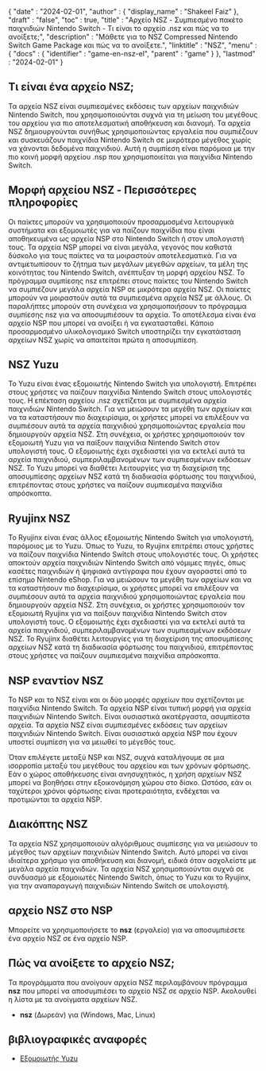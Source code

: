 {
  "date" : "2024-02-01",
  "author" : {
    "display_name" : "Shakeel Faiz"
},
  "draft" : "false",
  "toc" : true,
  "title" : "Αρχείο NSZ - Συμπιεσμένο πακέτο παιχνιδιών Nintendo Switch - Τι είναι το αρχείο .nsz και πώς να το ανοίξετε;",
  "description" : "Μάθετε για το NSZ Compressed Nintendo Switch Game Package και πώς να το ανοίξετε.",
  "linktitle" : "NSZ",
  "menu" : {
    "docs" : {
      "identifier" : "game-en-nsz-el",
      "parent" : "game"
}
},
  "lastmod" : "2024-02-01"
}

## Τι είναι ένα αρχείο NSZ;

Τα αρχεία NSZ είναι συμπιεσμένες εκδόσεις των αρχείων παιχνιδιών Nintendo Switch, που χρησιμοποιούνται συχνά για τη μείωση του μεγέθους του αρχείου για πιο αποτελεσματική αποθήκευση και διανομή. Τα αρχεία NSZ δημιουργούνται συνήθως χρησιμοποιώντας εργαλεία που συμπιέζουν και συσκευάζουν παιχνίδια Nintendo Switch σε μικρότερο μέγεθος χωρίς να χάνονται δεδομένα παιχνιδιού. Αυτή η συμπίεση είναι παρόμοια με την πιο κοινή μορφή αρχείου .nsp που χρησιμοποιείται για παιχνίδια Nintendo Switch.

## Μορφή αρχείου NSZ - Περισσότερες πληροφορίες

Οι παίκτες μπορούν να χρησιμοποιούν προσαρμοσμένα λειτουργικά συστήματα και εξομοιωτές για να παίζουν παιχνίδια που είναι αποθηκευμένα ως αρχεία NSP στο Nintendo Switch ή στον υπολογιστή τους. Τα αρχεία NSP μπορεί να είναι μεγάλα, γεγονός που καθιστά δύσκολο για τους παίκτες να τα μοιραστούν αποτελεσματικά. Για να αντιμετωπίσουν το ζήτημα των μεγάλων μεγεθών αρχείων, τα μέλη της κοινότητας του Nintendo Switch, ανέπτυξαν τη μορφή αρχείου NSZ. Το πρόγραμμα συμπίεσης nsz επιτρέπει στους παίκτες του Nintendo Switch να συμπιέζουν μεγάλα αρχεία NSP σε μικρότερα αρχεία NSZ. Οι παίκτες μπορούν να μοιραστούν αυτά τα συμπιεσμένα αρχεία NSZ με άλλους. Οι παραλήπτες μπορούν στη συνέχεια να χρησιμοποιήσουν το πρόγραμμα συμπίεσης nsz για να αποσυμπιέσουν τα αρχεία. Το αποτέλεσμα είναι ένα αρχείο NSP που μπορεί να ανοίξει ή να εγκατασταθεί. Κάποιο προσαρμοσμένο υλικολογισμικό Switch υποστηρίζει την εγκατάσταση αρχείων NSZ χωρίς να απαιτείται πρώτα η αποσυμπίεση.

## NSZ Yuzu

Το Yuzu είναι ένας εξομοιωτής Nintendo Switch για υπολογιστή. Επιτρέπει στους χρήστες να παίζουν παιχνίδια Nintendo Switch στους υπολογιστές τους. Η επέκταση αρχείου .nsz σχετίζεται με συμπιεσμένα αρχεία παιχνιδιών Nintendo Switch. Για να μειώσουν τα μεγέθη των αρχείων και να τα καταστήσουν πιο διαχειρίσιμα, οι χρήστες μπορεί να επιλέξουν να συμπιέσουν αυτά τα αρχεία παιχνιδιού χρησιμοποιώντας εργαλεία που δημιουργούν αρχεία NSZ. Στη συνέχεια, οι χρήστες χρησιμοποιούν τον εξομοιωτή Yuzu για να παίξουν παιχνίδια Nintendo Switch στον υπολογιστή τους. Ο εξομοιωτής έχει σχεδιαστεί για να εκτελεί αυτά τα αρχεία παιχνιδιού, συμπεριλαμβανομένων των συμπιεσμένων εκδόσεων NSZ. Το Yuzu μπορεί να διαθέτει λειτουργίες για τη διαχείριση της αποσυμπίεσης αρχείων NSZ κατά τη διαδικασία φόρτωσης του παιχνιδιού, επιτρέποντας στους χρήστες να παίζουν συμπιεσμένα παιχνίδια απρόσκοπτα.

## Ryujinx NSZ

Το Ryujinx είναι ένας άλλος εξομοιωτής Nintendo Switch για υπολογιστή, παρόμοιος με το Yuzu. Όπως το Yuzu, το Ryujinx επιτρέπει στους χρήστες να παίζουν παιχνίδια Nintendo Switch στους υπολογιστές τους. Οι χρήστες αποκτούν αρχεία παιχνιδιών Nintendo Switch από νόμιμες πηγές, όπως κασέτες παιχνιδιών ή ψηφιακά αντίγραφα που έχουν αγοραστεί από το επίσημο Nintendo eShop. Για να μειώσουν τα μεγέθη των αρχείων και να τα καταστήσουν πιο διαχειρίσιμα, οι χρήστες μπορεί να επιλέξουν να συμπιέσουν αυτά τα αρχεία παιχνιδιού χρησιμοποιώντας εργαλεία που δημιουργούν αρχεία NSZ. Στη συνέχεια, οι χρήστες χρησιμοποιούν τον εξομοιωτή Ryujinx για να παίξουν παιχνίδια Nintendo Switch στον υπολογιστή τους. Ο εξομοιωτής έχει σχεδιαστεί για να εκτελεί αυτά τα αρχεία παιχνιδιού, συμπεριλαμβανομένων των συμπιεσμένων εκδόσεων NSZ. Το Ryujinx διαθέτει λειτουργίες για τη διαχείριση της αποσυμπίεσης αρχείων NSZ κατά τη διαδικασία φόρτωσης του παιχνιδιού, επιτρέποντας στους χρήστες να παίζουν συμπιεσμένα παιχνίδια απρόσκοπτα.

## NSP εναντίον NSZ

Το NSP και το NSZ είναι και οι δύο μορφές αρχείων που σχετίζονται με παιχνίδια Nintendo Switch. Τα αρχεία NSP είναι τυπική μορφή για αρχεία παιχνιδιών Nintendo Switch. Είναι ουσιαστικά ακατέργαστα, ασυμπίεστα αρχεία. Τα αρχεία NSZ είναι συμπιεσμένες εκδόσεις των αρχείων παιχνιδιών Nintendo Switch. Είναι ουσιαστικά αρχεία NSP που έχουν υποστεί συμπίεση για να μειωθεί το μέγεθός τους.

Όταν επιλέγετε μεταξύ NSP και NSZ, συχνά καταλήγουμε σε μια ισορροπία μεταξύ του μεγέθους του αρχείου και των χρόνων φόρτωσης. Εάν ο χώρος αποθήκευσης είναι ανησυχητικός, η χρήση αρχείων NSZ μπορεί να βοηθήσει στην εξοικονόμηση χώρου στο δίσκο. Ωστόσο, εάν οι ταχύτεροι χρόνοι φόρτωσης είναι προτεραιότητα, ενδέχεται να προτιμώνται τα αρχεία NSP.

## Διακόπτης NSZ	

Τα αρχεία NSZ χρησιμοποιούν αλγόριθμους συμπίεσης για να μειώσουν το μέγεθος των αρχείων παιχνιδιών Nintendo Switch. Αυτό μπορεί να είναι ιδιαίτερα χρήσιμο για αποθήκευση και διανομή, ειδικά όταν ασχολείστε με μεγάλα αρχεία παιχνιδιών. Τα αρχεία NSZ χρησιμοποιούνται συχνά σε συνδυασμό με εξομοιωτές Nintendo Switch, όπως το Yuzu και το Ryujinx, για την αναπαραγωγή παιχνιδιών Nintendo Switch σε υπολογιστή.

## αρχείο NSZ στο NSP

Μπορείτε να χρησιμοποιήσετε το **nsz** (εργαλείο) για να αποσυμπιέσετε ένα αρχείο NSZ σε ένα αρχείο NSP.

## Πώς να ανοίξετε το αρχείο NSZ;

Τα προγράμματα που ανοίγουν αρχεία NSZ περιλαμβάνουν πρόγραμμα **nsz** που μπορεί να αποσυμπιέσει το αρχείο NSZ σε αρχείο NSP. Ακολουθεί η λίστα με τα ανοίγματα αρχείων NSZ.

- **nsz** (Δωρεάν) για (Windows, Mac, Linux)

## βιβλιογραφικές αναφορές
* [Εξομοιωτής Yuzu](https://en.wikipedia.org/wiki/Yuzu_(emulator))


